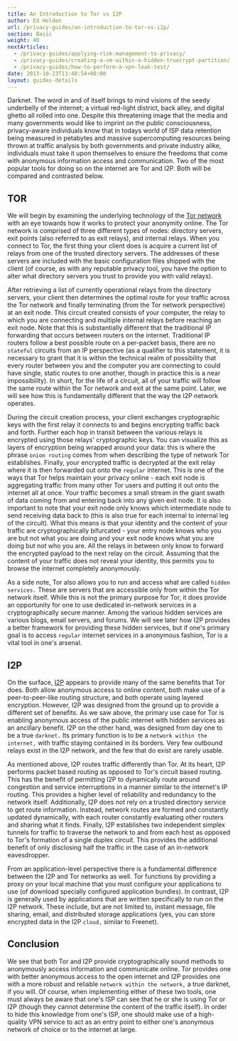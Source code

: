 ```yaml
---
title: An Introduction to Tor vs I2P
author: Ed Holden
url: /privacy-guides/an-introduction-to-tor-vs-i2p/
section: Basic
weight: 40
nextArticles: 
  - /privacy-guides/applying-risk-management-to-privacy/
  - /privacy-guides/creating-a-vm-within-a-hidden-truecrypt-partition/
  - /privacy-guides/how-to-perform-a-vpn-leak-test/
date: 2013-10-23T13:48:54+00:00
layout: guides-details
---
```

Darknet. The word in and of itself brings to mind visions of the seedy underbelly of the internet; a virtual red-light district, back alley, and digital ghetto all rolled into one. Despite this threatening image that the media and many governments would like to imprint on the public consciousness, privacy-aware individuals know that in todays world of ISP data retention being measured in petabytes and massive supercomputing resources being thrown at traffic analysis by both governments and private industry alike, individuals must take it upon themselves to ensure the freedoms that come with anonymous information access and communication. Two of the most popular tools for doing so on the internet are Tor and I2P. Both will be compared and contrasted below.

## TOR

We will begin by examining the underlying technology of the [Tor network][1] with an eye towards how it works to protect your anonymity online. The Tor network is comprised of three different types of nodes: directory servers, exit points (also referred to as exit relays), and internal relays. When you connect to Tor, the first thing your client does is acquire a current list of relays from one of the trusted directory servers. The addresses of these servers are included with the basic configuration files shipped with the client (of course, as with any reputable privacy tool, you have the option to alter what directory servers you trust to provide you with valid relays).

After retrieving a list of currently operational relays from the directory servers, your client then determines the optimal route for your traffic across the Tor network and finally terminating (from the Tor network perspective) at an exit node. This circuit created consists of your computer, the relay to which you are connecting and multiple internal relays before reaching an exit node. Note that this is substantially different that the traditional IP forwarding that occurs between routers on the internet. Traditional IP routers follow a best possible route on a per-packet basis, there are no `stateful` circuits from an IP perspective (as a qualifier to this statement, it is necessary to grant that it is within the technical realm of possibility that every router between you and the computer you are connecting to could have single, static routes to one another, though in practice this is a near impossibility). In short, for the life of a circuit, all of your traffic will follow the same route within the Tor network and exit at the same point. Later, we will see how this is fundamentally different that the way the I2P network operates.

During the circuit creation process, your client exchanges cryptographic keys with the first relay it connects to and begins encrypting traffic back and forth. Further each hop in transit between the various relays is encrypted using those relays' cryptographic keys. You can visualize this as layers of encryption being wrapped around your data: this is where the phrase `onion routing` comes from when describing the type of network Tor establishes. Finally, your encrypted traffic is decrypted at the exit relay where it is then forwarded out onto the `regular` internet. This is one of the ways that Tor helps maintain your privacy online - each exit node is aggregating traffic from many other Tor users and putting it out onto the internet all at once. Your traffic becomes a small stream in the giant swath of data coming from and entering back into any given exit node. It is also important to note that your exit node only knows which intermediate node to send receiving data back to (this is also true for each internal to internal leg of the circuit). What this means is that your identity and the content of your traffic are cryptographically bifurcated - your entry node knows who you are but not what you are doing and your exit node knows what you are doing but not who you are. All the relays in between only know to forward the encrypted payload to the next relay on the circuit. Assuming that the content of your traffic does not reveal your identity, this permits you to browse the internet completely anonymously.

As a side note, Tor also allows you to run and access what are called `hidden services.` These are servers that are accessible only from within the Tor network itself. While this is not the primary purpose for Tor, it does provide an opportunity for one to use dedicated in-network services in a cryptographically secure manner. Among the various hidden services are various blogs, email servers, and forums. We will see later how I2P provides a better framework for providing these hidden services, but if one's primary goal is to access `regular` internet services in a anonymous fashion, Tor is a vital tool in one's arsenal.

## I2P

On the surface, [I2P](https://geti2p.net/) appears to provide many of the same benefits that Tor does. Both allow anonymous access to online content, both make use of a peer-to-peer-like routing structure, and both operate using layered encryption. However, I2P was designed from the ground up to provide a different set of benefits. As we saw above, the primary use case for Tor is enabling anonymous access of the public internet with hidden services as an ancillary benefit. I2P on the other hand, was designed from day one to be a true `darknet.` Its primary function is to be a `network within the internet,` with traffic staying contained in its borders. Very few outbound relays exist in the I2P network, and the few that do exist are rarely usable.

As mentioned above, I2P routes traffic differently than Tor. At its heart, I2P performs packet based routing as opposed to Tor's circuit based routing. This has the benefit of permitting I2P to dynamically route around congestion and service interruptions in a manner similar to the internet's IP routing. This provides a higher level of reliability and redundancy to the network itself. Additionally, I2P does not rely on a trusted directory service to get route information. Instead, network routes are formed and constantly updated dynamically, with each router constantly evaluating other routers and sharing what it finds. Finally, I2P establishes two independent simplex tunnels for traffic to traverse the network to and from each host as opposed to Tor's formation of a single duplex circuit. This provides the additional benefit of only disclosing half the traffic in the case of an in-network eavesdropper.

From an application-level perspective there is a fundamental difference between the I2P and Tor networks as well. Tor functions by providing a proxy on your local machine that you must configure your applications to use (of download specially configured application bundles). In contrast, I2P is generally used by applications that are written specifically to run on the I2P network. These include, but are not limited to, instant message, file sharing, email, and distributed storage applications (yes, you can store encrypted data in the I2P `cloud,` similar to Freenet).

## Conclusion

We see that both Tor and I2P provide cryptographically sound methods to anonymously access information and communicate online. Tor provides one with better anonymous access to the open internet and I2P provides one with a more robust and reliable `network within the network,` a true darknet, if you will. Of course, when implementing either of these two tools, one must always be aware that one's ISP can see that he or she is using Tor or I2P (though they cannot determine the content of the traffic itself). In order to hide this knowledge from one's ISP, one should make use of a high-quality VPN service to act as an entry point to either one's anonymous network of choice or to the internet at large.

 [1]: https://www.torproject.org/